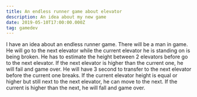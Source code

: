 ```yaml
---
title: An endless runner game about elevator
description: An idea about my new game
date: 2019-05-10T17:00:00.000Z
tag: gamedev
---
```

I have an idea about an endless runner game. There will be a man in game. He will go to the next elevator while the current elevator he is standing on is being broken. He has to estimate the height between 2 elevators before go to the next elevator. If the next elevator is higher than the current one, he will fail and game over. He will have 3 second to transfer to the next elevator before the current one breaks. If the current elevator height is equal or higher but still next to the next elevator, he can move to the next. If the current is higher than the next, he will fall and game over.
